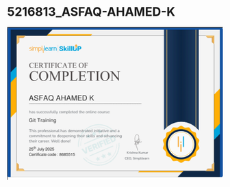 # 5216813_ASFAQ-AHAMED-K

![Image Alt](https://github.com/asfaqahamed2786/5216813_ASFAQ-AHAMED-K/blob/b7586bd2f3d53a27cf4241f3ea9ad958ffd220c1/5216813_ASFAQ%20AHAMED%20K.png)
